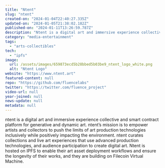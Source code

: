```yaml
---
title: "Ntent"
slug: "ntent"
created-on: "2024-01-04T22:40:27.335Z"
updated-on: "2024-01-05T21:38:02.182Z"
published-on: "2024-01-11T13:26:59.787Z"
description: "Ntent is a digital art and immersive experience collective and smart contract platform for generative and dynamic art."
category: "media-entertainment"
tags:
  - "arts-collectibles"
tech:
  - "ipfs"
image:
  url: /assets/images/659873ecd5b28bbed5b03be9_ntent_logo_white.png
  alt: "Ntent Logo"
website: "https://www.ntent.art"
featured-content: null
repo: "https://github.com/fluencelabs"
twitter: "https://twitter.com/fluence_project"
video-url: null
year-joined: null
news-update: null
metadata: null
---
```


ntent is a digital art and immersive experience collective and smart contract platform for generative and dynamic art. ntent’s mission is to empower artists and collectors to push the limits of art production technologies inclusively while positively impacting the environment. ntent curates collections and live art experiences that use advanced production technologies, and audience participation to create digital art. Ntent is hosted on IPFS to enable their art asset deployment workflows and ensure the longevity of their works, and they are building on Filecoin Virtual Machine.
